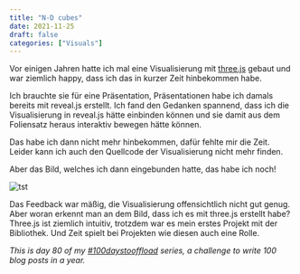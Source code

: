 ```yaml
---
title: "N-D cubes"
date: 2021-11-25
draft: false
categories: ["Visuals"]
---
```

Vor einigen Jahren hatte ich mal eine Visualisierung mit [three.js](https://threejs.org) gebaut und war ziemlich happy, dass ich das in kurzer Zeit hinbekommen habe.

Ich brauchte sie für eine Präsentation, Präsentationen habe ich damals bereits mit reveal.js erstellt. Ich fand den Gedanken spannend, dass ich die Visualisierung in reveal.js hätte einbinden können und sie damit aus dem Foliensatz heraus interaktiv bewegen hätte können.

Das habe ich dann nicht mehr hinbekommen, dafür fehlte mir die Zeit. Leider kann ich auch den Quellcode der Visualisierung nicht mehr finden.

Aber das Bild, welches ich dann eingebunden hatte, das habe ich noch!

![tst](/img/viso.png)

Das Feedback war mäßig, die Visualisierung offensichtlich nicht gut genug. Aber woran erkennt man an dem Bild, dass ich es mit three.js erstellt habe? Three.js ist ziemlich intuitiv, trotzdem war es mein erstes Projekt mit der Bibliothek. Und Zeit spielt bei Projekten wie diesen auch eine Rolle.

_This is day 80 of my [#100daystooffload](https://100daystooffload.com/) series, a challenge to write 100 blog posts in a year._



